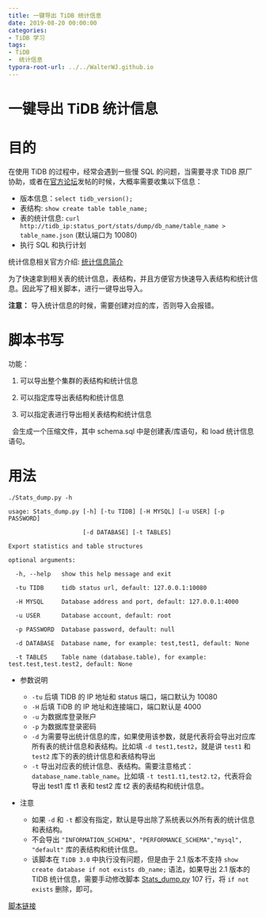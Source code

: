 ```yaml
---
title: 一键导出 TiDB 统计信息
date: 2019-08-20 00:00:00
categories:
- TiDB 学习
tags:
- TiDB
-  统计信息
typora-root-url: ../../WalterWJ.github.io
---
```


# **一键导出 TiDB 统计信息**

# 目的

在使用 TiDB 的过程中，经常会遇到一些慢 SQL 的问题，当需要寻求 TIDB 原厂协助，或者在[官方论坛](https://asktug.com/)发帖的时候，大概率需要收集以下信息：

* 版本信息：`select tidb_version();`
* 表结构: `show create table table_name;`
* 表的统计信息: `curl http://tidb_ip:status_port/stats/dump/db_name/table_name > table_name.json` (默认端口为 10080)
* 执行 SQL 和执行计划

统计信息相关官方介绍: [统计信息简介](https://pingcap.com/docs-cn/v3.0/reference/performance/statistics/)

为了快速拿到相关表的统计信息，表结构，并且方便官方快速导入表结构和统计信息。因此写了相关脚本，进行一键导出导入。

**注意：** 导入统计信息的时候，需要创建对应的库，否则导入会报错。

# 脚本书写

功能：

1.  可以导出整个集群的表结构和统计信息

2.  可以指定库导出表结构和统计信息

3.  可以指定表进行导出相关表结构和统计信息

  会生成一个压缩文件，其中 schema.sql 中是创建表/库语句，和 load 统计信息语句。

# 用法
```shell
./Stats_dump.py -h

usage: Stats_dump.py [-h] [-tu TIDB] [-H MYSQL] [-u USER] [-p PASSWORD]

                     [-d DATABASE] [-t TABLES]

Export statistics and table structures

optional arguments:

  -h, --help   show this help message and exit

  -tu TIDB     tidb status url, default: 127.0.0.1:10080

  -H MYSQL     Database address and port, default: 127.0.0.1:4000

  -u USER      Database account, default: root

  -p PASSWORD  Database password, default: null

  -d DATABASE  Database name, for example: test,test1, default: None

  -t TABLES    Table name (database.table), for example: test.test,test.test2, default: None
```

* 参数说明
  + `-tu` 后填 TIDB 的 IP 地址和 status 端口，端口默认为 10080
  + `-H` 后填 TiDB 的 IP 地址和连接端口，端口默认是 4000
  + `-u` 为数据库登录账户
  + `-p` 为数据库登录密码
  + `-d` 为需要导出统计信息的库，如果使用该参数，就是代表将会导出对应库所有表的统计信息和表结构。比如填 `-d test1,test2`，就是讲 `test1` 和 `test2` 库下的表的统计信息和表结构导出
  + `-t` 导出对应表的统计信息、表结构。需要注意格式：`database_name.table_name`。比如填 `-t test1.t1,test2.t2`，代表将会导出 test1 库 t1 表和 test2 库 t2 表的表结构和统计信息。

* 注意
  + 如果 `-d` 和 `-t` 都没有指定，默认是导出除了系统表以外所有表的统计信息和表结构。
  + 不会导出 `"INFORMATION_SCHEMA", "PERFORMANCE_SCHEMA","mysql", "default"` 库的表结构和统计信息。
  + 该脚本在 `TiDB 3.0` 中执行没有问题，但是由于 2.1 版本不支持 `show create database if not exists db_name;` 语法，如果导出 2.1 版本的 TIDB 统计信息，需要手动修改脚本 [Stats_dump.py](https://github.com/WalterWj/PingCAP/blob/master/Stats_dump.py#L107) 107 行，将 `if not exists` 删除，即可。

[脚本链接](https://github.com/WalterWj/PingCAP/blob/master/Stats_dump.py)

